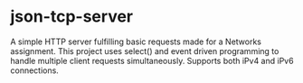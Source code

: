 # json-tcp-server

A simple HTTP server fulfilling basic requests made for a Networks assignment. This project uses select() and event driven programming to handle multiple client requests simultaneously. Supports both iPv4 and iPv6 connections. 
